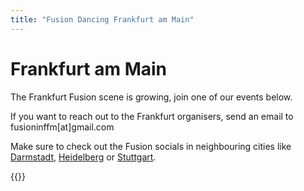 ```yaml
---
title: "Fusion Dancing Frankfurt am Main"
---
```


# Frankfurt am Main

The Frankfurt Fusion scene is growing, join one of our events below.

If you want to reach out to the Frankfurt organisers, send an email to fusioninffm[at]gmail.com

Make sure to check out the Fusion socials in neighbouring cities like [Darmstadt](/darmstadt), [Heidelberg](/heidelberg) or [Stuttgart](/stuttgart).

{{<localevents dataKey="frankfurt">}}
